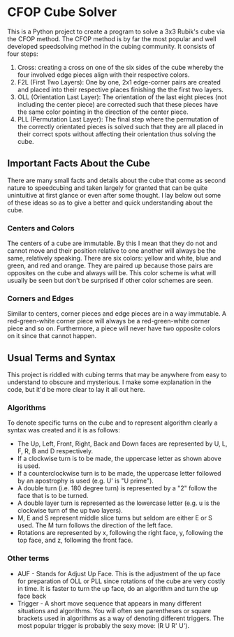 # CFOP Cube Solver
This is a Python project to create a program to solve a 3x3 Rubik's cube via the CFOP method. The CFOP method is by far the most popular and well developed speedsolving method in the cubing community. It consists of four steps:

1. Cross: creating a cross on one of the six sides of the cube whereby the four involved edge pieces align with their respective colors.
2. F2L (First Two Layers): One by one, 2x1 edge-corner pairs are created and placed into their respective places finishing the the first two layers.
3. OLL (Orientation Last Layer): The orientation of the last eight pieces (not including the center piece) are corrected such that these pieces have the same color pointing in the direction of the center piece.
4. PLL (Permutation Last Layer): The final step where the permutation of the correctly orientated pieces is solved such that they are all placed in their correct spots without affecting their orientation thus solving the cube.

## Important Facts About the Cube
There are many small facts and details about the cube that come as second nature to speedcubing and taken largely for granted that can be quite unintuitive at first glance or even after some thought. I lay below out some of these ideas so as to give a better and quick understanding about the cube.

### Centers and Colors
The centers of a cube are immutable. By this I mean that they do not and cannot move and their position relative to one another will always
be the same, relatively speaking. There are six colors: yellow and white, blue and green, and red and orange. They are paired up because those pairs are opposites on the cube and always will be. This color scheme is what will usually be seen but don't be surprised if other color schemes are seen.

### Corners and Edges
Similar to centers, corner pieces and edge pieces are in a way immutable. A red-green-white corner piece will always be a red-green-white corner piece and so on. Furthermore, a piece will never have two opposite colors on it since that cannot happen.

## Usual Terms and Syntax
This project is riddled with cubing terms that may be anywhere from easy to understand to obscure and mysterious. I make some explanation in the code, but it'd be more clear to lay it all out here.

### Algorithms
To denote specific turns on the cube and to represent algorithm clearly a syntax was created and it is as follows:

- The Up, Left, Front, Right, Back and Down faces are represented by U, L, F, R, B and D respectively.
- If a clockwise turn is to be made, the uppercase letter as shown above is used.
- If a counterclockwise turn is to be made, the uppercase letter followed by an apostrophy is used (e.g. U' is "U prime").
- A double turn (i.e. 180 degree turn) is represented by a "2" follow the face that is to be turned.
- A double layer turn is represented as the lowercase letter (e.g. u is the clockwise turn of the up two layers).
- M, E and S represent middle slice turns but seldom are either E or S used. The M turn follows the direction of the left face.
- Rotations are represented by x, following the right face, y, following the top face, and z, following the front face.

### Other terms
- AUF - Stands for Adjust Up Face. This is the adjustment of the up face for preparation of OLL or PLL since rotations of the cube are very costly in time. It is faster to turn the up face, do an algorithm and turn the up face back
- Trigger - A short move sequence that appears in many different situations and algorithms. You will often see parentheses or square brackets used in algorithms as a way of denoting different triggers. The most popular trigger is probably the sexy move: (R U R' U'). 

